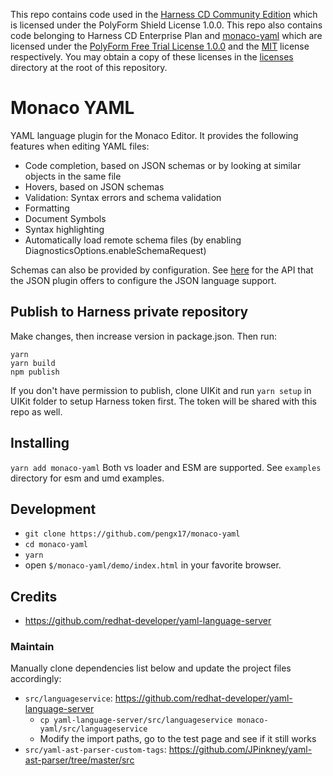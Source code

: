 This repo contains code used in the [Harness CD Community Edition](https://github.com/harness/harness-cd-community) which is licensed under the PolyForm Shield License 1.0.0. This repo also contains code belonging to Harness CD Enterprise Plan and [monaco-yaml](https://monaco-yaml.js.org/) which are licensed under the [PolyForm Free Trial License 1.0.0](./licenses/PolyForm-Free-Trial-1.0.0.txt) and the [MIT](./licenses/MIT.txt) license respectively. You may obtain a copy of these licenses in the [licenses](./licenses/) directory at the root of this repository.

# Monaco YAML

YAML language plugin for the Monaco Editor. It provides the following features when editing YAML files:

- Code completion, based on JSON schemas or by looking at similar objects in the same file
- Hovers, based on JSON schemas
- Validation: Syntax errors and schema validation
- Formatting
- Document Symbols
- Syntax highlighting
- Automatically load remote schema files (by enabling DiagnosticsOptions.enableSchemaRequest)

Schemas can also be provided by configuration. See [here](https://github.com/Microsoft/monaco-json/blob/master/src/monaco.d.ts)
for the API that the JSON plugin offers to configure the JSON language support.

## Publish to Harness private repository

Make changes, then increase version in package.json. Then run:

```
yarn
yarn build
npm publish
```

If you don't have permission to publish, clone UIKit and run `yarn setup` in UIKit folder to setup Harness token first. The token will be shared with this repo as well.

## Installing

`yarn add monaco-yaml`
Both vs loader and ESM are supported.
See `examples` directory for esm and umd examples.

## Development

- `git clone https://github.com/pengx17/monaco-yaml`
- `cd monaco-yaml`
- `yarn`
- open `$/monaco-yaml/demo/index.html` in your favorite browser.

## Credits

- https://github.com/redhat-developer/yaml-language-server

### Maintain

Manually clone dependencies list below and update the project files accordingly:

- `src/languageservice`: https://github.com/redhat-developer/yaml-language-server
  - `cp yaml-language-server/src/languageservice monaco-yaml/src/languageservice`
  - Modify the import paths, go to the test page and see if it still works
- `src/yaml-ast-parser-custom-tags`: https://github.com/JPinkney/yaml-ast-parser/tree/master/src
